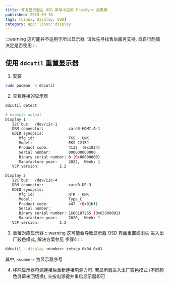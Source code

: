 ```yaml
---
title: 修复显示器在 OSD 菜单中启用 FreeSync 后黑屏
published: 2025-09-10
tags: [Linux, display, OSD]
category: app::linux::display
---
```


:::warning
这可能并不适用于所以显示器, 请优先寻找售后服务支持, 或自行酌情决定是否使用
:::

## 使用 `ddcutil` 重置显示器
1. 安装
```sh
sudo pacman -S ddcutil
```

2. 查看连接的显示器
```sh
ddcutil detect

# example output
Display 1
   I2C bus:  /dev/i2c-1
   DRM connector:           card0-HDMI-A-1
   EDID synopsis:
      Mfg id:               FKS - UNK
      Model:                FKS-C215J
      Product code:         4132  (0x1024)
      Serial number:        000000000000
      Binary serial number: 0 (0x00000000)
      Manufacture year:     2022,  Week: 1
   VCP version:         2.2

Display 2
   I2C bus:  /dev/i2c-4
   DRM connector:           card0-DP-3
   EDID synopsis:
      Mfg id:               RTK - UNK
      Model:                Type_C
      Product code:         447  (0x01bf)
      Serial number:        
      Binary serial number: 1666187265 (0x63500001)
      Manufacture year:     2020,  Week: 1
   VCP version:         2.2
```

3. 重置对应显示器
:::warning
这可能会导致显示器 OSD 界面重置或消失 进入出厂较色模式, 解决方案参见 步骤4
:::

```sh
ddcutil --display <number> setvcp 0x04 0x01
```
其中, `<number>` 为显示器序号

4. 移除显示器电源连接后重新连接电源方可. 若显示器进入出厂较色模式 (不同颜色屏幕来回切换), 长按电源键并重启显示器即可

